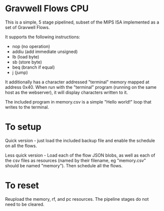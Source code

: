 # Gravwell Flows CPU

This is a simple, 5 stage pipelined, subset of the MIPS ISA implemented as a set of Gravwell Flows. 

It supports the following instructions:

- nop (no operation)
- addiu (add immediate unsigned)
- lb (load byte)
- sb (store byte)
- beq (branch if equal)
- j (jump)

It additionally has a character addressed "terminal" memory mapped at address 0x40. When run with the "terminal" program (running on the same host as the webserver), it will display characters written to it.

The included program in memory.csv is a simple "Hello world!" loop that writes to the terminal.

# To setup

Quick version - just load the included backup file and enable the schedule on all the flows.

Less quick version - Load each of the flow JSON blobs, as well as each of the csv files as resources (named by their filename, eg "memory.csv" should be named "memory"). Then schedule all the flows.

# To reset

Reupload the memory, rf, and pc resources. The pipeline stages do not need to be cleared.
